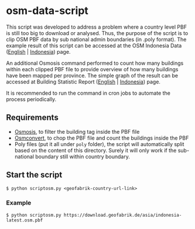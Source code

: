 # osm-data-script
This script was developed to address a problem where a country level PBF is still too big to download or analysed. Thus, the purpose of the script is to clip OSM PBF data by sub national admin boundaries (in .poly format). The example result of this script can be accessed at the OSM Indonesia Data ([English](https://openstreetmap.id/en/data-openstreetmap-indonesia/) | [Indonesia](https://https://openstreetmap.id/data-openstreetmap-indonesia/)) page.

An additional Osmosis command performed to count how many buildings within each clipped PBF file to provide overview of how many buildings have been mapped per province. The simple graph of the result can be accessed at Building Statistic Report ([English](https://openstreetmap.id/data/osmstatsbar_en.html) | [Indonesia](https://openstreetmap.id/data/osmstatsbar_id.html)) page.

It is recommended to run the command in cron jobs to automate the process periodically.

## Requirements
- [Osmosis](https://wiki.openstreetmap.org/wiki/Osmosis), to filter the building tag inside the PBF file
- [Osmconvert](https://wiki.openstreetmap.org/wiki/Osmconvert), to chop the PBF file and count the buildings inside the PBF
- Poly files (put it all under `poly` folder), the script will automatically split based on the content of this directory. Surely it will only work if the sub-national boundary still within country boundary.

## Start the script
`$ python scriptosm.py <geofabrik-country-url-link>`

### Example
`$ python scriptosm.py https://download.geofabrik.de/asia/indonesia-latest.osm.pbf`
